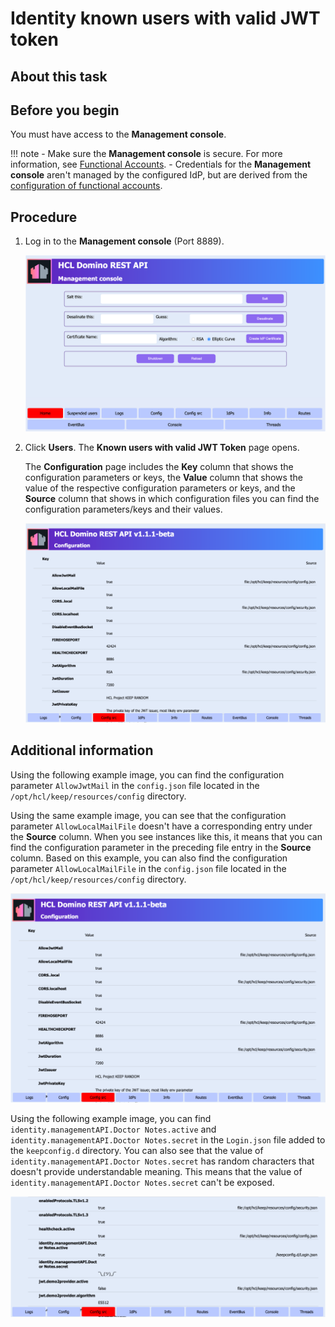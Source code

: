 # Identity known users with valid JWT token

## About this task

## Before you begin

You must have access to the **Management console**.

!!! note
     - Make sure the **Management console** is secure. For more information, see [Functional Accounts](../../references/functionalUsers.md).
     - Credentials for the **Management console** aren't managed by the configured IdP, but are derived from the [configuration of functional accounts](../../references/functionalUsers.md).

## Procedure

1. Log in to the **Management console** (Port 8889).
   
    ![Management console](../../assets/images/mngmntconsole.png)

2. Click **Users**. The **Known users with valid JWT Token** page opens. 

    The **Configuration** page includes the **Key** column that shows the configuration parameters or keys, the **Value** column that shows the value of the respective configuration parameters or keys, and the **Source** column that shows in which configuration files you can find the configuration parameters/keys and their values.

    ![Configuration page](../../assets/images/configsrc.png)

## Additional information

Using the following example image, you can find the configuration parameter `AllowJwtMail` in the `config.json` file located in the `/opt/hcl/keep/resources/config` directory.

Using the same example image, you can see that the configuration parameter `AllowLocalMailFile` doesn't have a corresponding entry under the **Source** column. When you see instances like this, it means that you can find the configuration parameter in the preceding file entry in the **Source** column. Based on this example, you can also find the configuration parameter `AllowLocalMailFile` in the `config.json` file located in the `/opt/hcl/keep/resources/config` directory.

![Configuration page](../../assets/images/configsrc.png)
 
Using the following example image, you can find `identity.managementAPI.Doctor Notes.active` and `identity.managementAPI.Doctor Notes.secret` in the `Login.json` file added to the `keepconfig.d` directory. You can also see that the value of `identity.managementAPI.Doctor Notes.secret` has random characters that doesn't provide understandable meaning. This means that the value of `identity.managementAPI.Doctor Notes.secret` can't be exposed. 

![Configuration page](../../assets/images/configsrc1.png)